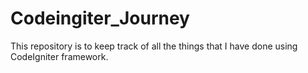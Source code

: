 # Codeingiter_Journey
This repository is to keep track of all the things that I have done using CodeIgniter framework.
